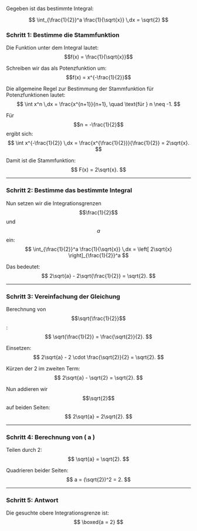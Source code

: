 Gegeben ist das bestimmte Integral:

$$
\int_{\frac{1}{2}}^a \frac{1}{\sqrt{x}} \,dx = \sqrt{2}
$$

### **Schritt 1: Bestimme die Stammfunktion**  
Die Funktion unter dem Integral lautet:  
$$f(x) = \frac{1}{\sqrt{x}}$$ 

Schreiben wir das als Potenzfunktion um:  
$$f(x) = x^{-\frac{1}{2}}$$

Die allgemeine Regel zur Bestimmung der Stammfunktion für Potenzfunktionen lautet:  
$$
\int x^n \,dx = \frac{x^{n+1}}{n+1}, \quad \text{für } n \neq -1.
$$

Für  $$n = -\frac{1}{2}$$ ergibt sich:  
$$
\int x^{-\frac{1}{2}} \,dx = \frac{x^{\frac{1}{2}}}{\frac{1}{2}} = 2\sqrt{x}.
$$

Damit ist die Stammfunktion:  
$$
F(x) = 2\sqrt{x}.
$$

---

### **Schritt 2: Bestimme das bestimmte Integral**  
Nun setzen wir die Integrationsgrenzen $$\frac{1}{2}$$ und  $$a$$ ein:  
$$
\int_{\frac{1}{2}}^a \frac{1}{\sqrt{x}} \,dx = \left[ 2\sqrt{x} \right]_{\frac{1}{2}}^a
$$

Das bedeutet:  
$$
2\sqrt{a} - 2\sqrt{\frac{1}{2}} = \sqrt{2}.
$$

---

### **Schritt 3: Vereinfachung der Gleichung**  
Berechnung von $$\sqrt{\frac{1}{2}}$$:  
$$
\sqrt{\frac{1}{2}} = \frac{\sqrt{2}}{2}.
$$

Einsetzen:  
$$
2\sqrt{a} - 2 \cdot \frac{\sqrt{2}}{2} = \sqrt{2}.
$$

Kürzen der 2 im zweiten Term:  
$$
2\sqrt{a} - \sqrt{2} = \sqrt{2}.
$$

Nun addieren wir $$\sqrt{2}$$ auf beiden Seiten:  
$$
2\sqrt{a} = 2\sqrt{2}.
$$

---

### **Schritt 4: Berechnung von \( a \)**  
Teilen durch 2:  
$$
\sqrt{a} = \sqrt{2}.
$$

Quadrieren beider Seiten:  
$$
a = (\sqrt{2})^2 = 2.
$$

---

### **Schritt 5: Antwort**  
Die gesuchte obere Integrationsgrenze ist:  
$$
\boxed{a = 2}
$$
